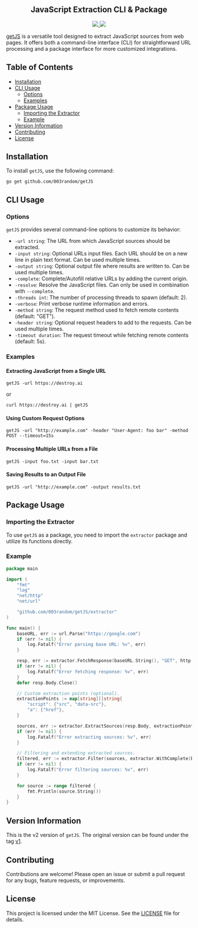 <h2 align="center">JavaScript Extraction CLI & Package</h2>
<p align="center">
  <a href="https://pkg.go.dev/github.com/003random/getJS">
    <img src="https://pkg.go.dev/badge/github.com/003random/getJS">
  </a>
  <a href="https://github.com/003random/getJS/releases">
    <img src="https://img.shields.io/github/release/003random/getJS.svg">
  </a>
</p>


[getJS](https://github.com/003random/getJS) is a versatile tool designed to extract JavaScript sources from web pages. It offers both a command-line interface (CLI) for straightforward URL processing and a package interface for more customized integrations.

## Table of Contents

- [Installation](#installation)
- [CLI Usage](#cli-usage)
  - [Options](#options)
  - [Examples](#examples)
- [Package Usage](#package-usage)
  - [Importing the Extractor](#importing-the-extractor)
  - [Example](#example)
- [Version Information](#version-information)
- [Contributing](#contributing)
- [License](#license)

## Installation

To install `getJS`, use the following command:

`go get github.com/003random/getJS`

## CLI Usage

### Options

`getJS` provides several command-line options to customize its behavior:

- `-url string`: The URL from which JavaScript sources should be extracted.
- `-input string`: Optional URLs input files. Each URL should be on a new line in plain text format. Can be used multiple times.
- `-output string`: Optional output file where results are written to. Can be used multiple times.
- `-complete`: Complete/Autofill relative URLs by adding the current origin.
- `-resolve`: Resolve the JavaScript files. Can only be used in combination with `--complete`.
- `-threads int`: The number of processing threads to spawn (default: 2).
- `-verbose`: Print verbose runtime information and errors.
- `-method string`: The request method used to fetch remote contents (default: "GET").
- `-header string`: Optional request headers to add to the requests. Can be used multiple times.
- `-timeout duration`: The request timeout while fetching remote contents (default: 5s).

### Examples

#### Extracting JavaScript from a Single URL

`getJS -url https://destroy.ai`

or 

`curl https://destroy.ai | getJS`

#### Using Custom Request Options

`getJS -url "http://example.com" -header "User-Agent: foo bar" -method POST --timeout=15s`

#### Processing Multiple URLs from a File

`getJS -input foo.txt -input bar.txt`

#### Saving Results to an Output File

`getJS -url "http://example.com" -output results.txt`

## Package Usage

### Importing the Extractor

To use `getJS` as a package, you need to import the `extractor` package and utilize its functions directly.

### Example

```Go
package main

import (
    "fmt"
    "log"
    "net/http"
    "net/url"

    "github.com/003random/getJS/extractor"
)

func main() {
    baseURL, err := url.Parse("https://google.com")
    if (err != nil) {
        log.Fatalf("Error parsing base URL: %v", err)
    }

    resp, err := extractor.FetchResponse(baseURL.String(), "GET", http.Header{})
    if (err != nil) {
        log.Fatalf("Error fetching response: %v", err)
    }
    defer resp.Body.Close()

    // Custom extraction points (optional).
    extractionPoints := map[string][]string{
        "script": {"src", "data-src"},
        "a": {"href"},
    }

    sources, err := extractor.ExtractSources(resp.Body, extractionPoints)
    if (err != nil) {
        log.Fatalf("Error extracting sources: %v", err)
    }

    // Filtering and extending extracted sources.
    filtered, err := extractor.Filter(sources, extractor.WithComplete(baseURL), extractor.WithResolve())
    if (err != nil) {
        log.Fatalf("Error filtering sources: %v", err)
    }

    for source := range filtered {
        fmt.Println(source.String())
    }
}
```

## Version Information

This is the v2 version of `getJS`. The original version can be found under the tag [v1](https://github.com/003random/getJS/tree/v1).

## Contributing

Contributions are welcome! Please open an issue or submit a pull request for any bugs, feature requests, or improvements.

## License

This project is licensed under the MIT License. See the [LICENSE](https://github.com/003random/getJS/blob/main/LICENSE) file for details.
